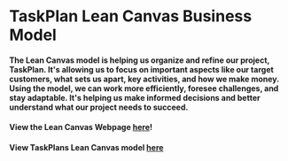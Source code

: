 # TaskPlan Lean Canvas Business Model
#### The Lean Canvas model is helping us organize and refine our project, TaskPlan. It's allowing us to focus on important aspects like our target customers, what sets us apart, key activities, and how we make money. Using the model, we can work more efficiently, foresee challenges, and stay adaptable. It's helping us make informed decisions and better understand what our project needs to succeed. 
#### View the Lean Canvas Webpage [here](https://www.leancanvas.com)!
#### View TaskPlans Lean Canvas model [here](https://docs.google.com/presentation/d/1o61xDJnWOboXkd5YaMXlJvKV1IV_In7Xc5skDAsbCAU/edit#slide=id.gc8216bd24_20_0)
